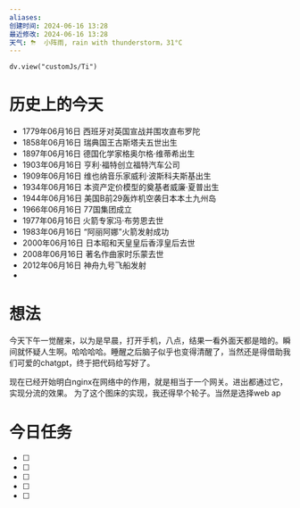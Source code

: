 ```yaml
---
aliases: 
创建时间: 2024-06-16 13:28
最近修改: 2024-06-16 13:28
天气: ⛈  小阵雨, rain with thunderstorm，31°C 
---
```



```dataviewjs
dv.view("customJs/Ti")
```
#  历史上的今天
- 1779年06月16日 西班牙对英国宣战并围攻直布罗陀
- 1858年06月16日 瑞典国王古斯塔夫五世出生
- 1897年06月16日 德国化学家格奥尔格·维蒂希出生
- 1903年06月16日 亨利·福特创立福特汽车公司
- 1909年06月16日 维也纳音乐家威利·波斯科夫斯基出生
- 1934年06月16日 本资产定价模型的奠基者威廉·夏普出生
- 1944年06月16日 美国B前29轰炸机空袭日本本土九州岛
- 1966年06月16日 77国集团成立
- 1977年06月16日 火箭专家冯·布劳恩去世
- 1983年06月16日 “阿丽阿娜”火箭发射成功
- 2000年06月16日 日本昭和天皇皇后香淳皇后去世
- 2008年06月16日 著名作曲家时乐蒙去世
- 2012年06月16日 神舟九号飞船发射
- 
# 想法
今天下午一觉醒来，以为是早晨，打开手机，八点，结果一看外面天都是暗的。瞬间就怀疑人生啊。哈哈哈哈。睡醒之后脑子似乎也变得清醒了，当然还是得借助我们可爱的chatgpt，终于把代码给写好了。

现在已经开始明白nginx在网络中的作用，就是相当于一个网关。进出都通过它，实现分流的效果。
为了这个图床的实现，我还得早个轮子。当然是选择web ap

# 今日任务
- [ ] 
- [ ] 
- [ ] 
- [ ] 
- [ ] 






























































































































































































































































































































































































































































































































































































































































































































































































































































































































































































































































































































































































































































































































































































































































































































































































































































































































































































































































































































































































































































































































































































































































































































































































































































































































































































































































































































































































































































































































































































































































































































































































































































































































































































































































































































































































































































































































































































































































































































































































































































































































































































































































































































































































































































































































































































































































































































































































































































































































































































































































































































































































































































































































































































































































































































































































































































































































































































































































































































































































































































































































































































































































































































































































































































































































































































































































































































































































































































































































































































































































































































































































































































































































































































































































































































































































































































































































































































































































































































































































































































































































































































































































































































































































































































































































































































































































































































































































































































































































































































































































































































































































































































































































































































































































































































































































































































































































































































































































































































































































































































































































































































































































































































































































































































































































































































































































































































































































































































































































































































































































































































































































































































































































































































































































































































































































































































































































































































































































































































































































































































































































































































































































































































































































































































































































































































































































































































































































































































































































































































































































































































































































































































































































































































































































































































































































































































































































































































































































































































































































































































































































































































































































































































































































































































































































































































































































































































































































































































































































































































































































































































































































































































































































































































































































































































































































































































































































































































































































































































































































































































































































































































































































































































































































































































































































































































































































































































































































































































































































































































































































































































































































































































































































































































































































































































































































































































































































































































































































































































































































































































































































































































































































































































































































































































































































































































































































































































































































































































































































































































































































































































































































































































































































































































































































































































































































































































































































































































































































































































































































































































































































































































































































































































































































































































































































































































































































































































































































































































































































































































































































































































































































































































































































































































































































































































































































































































































































































































































































































































































































































































































































































































































































































































































































































































































































































































































































































































































































































































































































































































































































































































































































































































































































































































































































































































































































































































































































































































































































































































































































































































































































































































































































































































































































































































































































































































































































































































































































































































































































































































































































































































































































































































































































































































































































































































































































































































































































































































































































































































































































































































































































































































































































































































































































































































































































































































































































































































































































































































































































































































































































































































































































































































































































































































































































































































































































































































































































































































































































































































































































































































































































































































































































































































































































































































































































































































































































































































































































































































































































































































































































































































































































































































































































































































































































































































































































































































































































































































































































































































































































































































































































































































































































































































































































































































































































































































































































































































































































































































































































































































































































































































































































































































































































































































































































































































































































































































































































































































































































































































































































































































































































































































































































































































































































































































































































































































































































































































































































































































































































































































































































































































































































































































































































































































































































































































































































































































































































































































































































































































































































































































































































































































































































































































































































































































































































































































































































































































































































































































































































































































































































































































































































































































































































































































































































































































































































































































































































































































































































































































































































































































































































































































































































































































































































































































































































































































































































































































































































































































































































































































































































































































































































































































































































































































































































































































































































































































































































































































































































































































































































































































































































































































































































































































































































































































































































































































































































































































































































































































































































































































































































































































































































































































































































































































































































































































































































































































































































































































































































































































































































































































































































































































































































































































































































































































































































































































































































































































































































































































































































































































































































































































































































































































































































































































































































































































































































































































































































































































































































































































































































































































































































































































































































































































































































































































































































































































































































































































































































































































































































































































































































































































































































































































































































































































































































































































































































































































































































































































































































































































































































































































































































































































































































































































































































































































































































































































































































































































































































































































































































































































































































































































































































































































































































































































































































































































































































































































































































































































































































































































































































































































































































































































































































































































































































































































































































































































































































































































































































































































































































































































































































































































































































































































































































































































































































































































































































































































































































































































































































































































































































































































































































































































































































































































































































































































































































































































































































































































































































































































































































































































































































































































































































































































































































































































































































































































































































































































































































































































































































































































































































































































































































































































































































































































































































































































































































































































































































































































































































































































































































































































































































































































































































